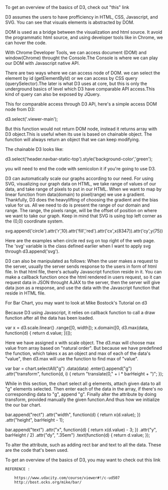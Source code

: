 

To get an overview of the basics of D3, check out "this" link

D3 assumes the users to have profficiency in HTML, CSS, Javascript, and SVG. You can see that visuals elements is abstracted by DOM. 

DOM is used as a bridge between the visualization and html source. It avoid the programmatic html source, and using developer tools like in Chrome, we can hover the code.

With Chrome Developer Tools, we can access document (DOM) and window(Chrome) throught the Console.The Console is where we can play our DOM with Javascript native API. 

There are two ways where we can access node of DOM. we can select the element by id (getElementById) or we can access by CSS query (querySelector).The later is what D3 uses at core, but this is only the underground basics of level which D3 have comparable API access.This kind of query can also be exposed by JQuery.

This for comparable access through D3 APi, here's a simple access DOM node from D3:

d3.select('.viewer-main');

But this function would not return DOM node, instead it returns array with D3 object.This is useful when its use is based on chainable object. The function will always return an object that we can keep modifying.

The chainable D3 looks like:

d3.select('header.navbar-static-top').style('background-color','green');

you will need to end the code with semicolon it if you're going to use D3.

D3 can automatically scale our graphs according to our need. 
For using SVG, visualizing our graph data on HTML, we take range of values of our data, and take range of pixels to put in our HTML. 
When we want to map by linear function from data(domain) to pixel(range) we use a gradient. 
Thankfully, D3 does the heavylifting of choosing the gradient and the bias value for us. All we need to do is present the range of our domain and range. The range, the pixels range, will be the offset of position on where we want to take our graph. 
Keep in mind that SVG is using top left corner as the (0,0) coordinate system.

svg.append('circle').attr('r',10).attr('fill','red').attr('cx',x(8347)).attr('cy',y(75))

Here are the examples when circle red svg on top right of the web page. The 'svg' variable is the class defined earlier when I want to apply svg through d3.append('svg').

D3 can also be manipulated as follows:
When the user makes a request to the server, usually the server sends response to the users in form of html file. In that html file, there's actually Javascript function reside in it. You can make a callback function once the html rendered in users request, so it can request data in JSON throught AJAX to the server, then the server will give data json as a response, and use the data with the Javascript function that reside in HTML file.

For Bar Chart, you may want to look at Mike Bostock's Tutorial on d3

Because D3 using Javascript, it relies on callback function to call a draw function after all the data has been loaded.

var x = d3.scale.linear() .range([0, width]); x.domain([0, d3.max(data, function(d) { return d.value; })]);

Here  we have assigned x with scale object. 
The d3.max will choose max value from array based on "natural order". But because we have predefined the function, which takes x as an object and max of each of the data's "value", then d3.max will use the function to find max of "value".

var bar = chart.selectAll("g") .data(data) .enter().append("g") .attr("transform", function(d, i) { return "translate(0," + i * barHeight + ")"; });

While in this section, the chart select all g elements, attach given data to all "g" elements selected. Then enter each of the data in the array, if there's no corresponding data to "g", append "g". Finally alter the attribute by doing transform, provided manually the given function.And thus how we initialize the our bar chart.

bar.append("rect") .attr("width", function(d) { return x(d.value); }) .attr("height", barHeight - 1);

bar.append("text") .attr("x", function(d) { return x(d.value) - 3; }) .attr("y", barHeight / 2) .attr("dy", ".35em") .text(function(d) { return d.value; });

To alter the attribute, such as adding rect bar and text to all the data. These are the code that's been used.

To get an overview of the basics of D3, you may want to check out this link

    REFERENCE :

        https://www.udacity.com/course/viewer#!/c-ud507
        http://bost.ocks.org/mike/bar/
